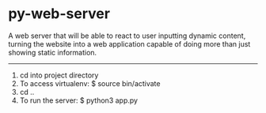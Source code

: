 # py-web-server
A web server that will be able to react to user inputting dynamic content, turning the website into a web application capable of doing more than just showing static information.
_________________________________________
1) cd into project directory
2) To access virtualenv: $ source bin/activate
3) cd ..
4) To run the server: $ python3 app.py
